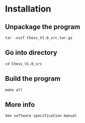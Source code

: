 # Installation

## Unpackage the program

    tar -xvzf Chess_V1.0_src.tar.gz

## Go into directory

    cd Chess_V1.0_src

## Build the program

    make all

## More info

    See software specification manual
